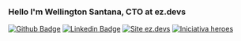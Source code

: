 ### Hello I'm Wellington Santana, CTO at ez.devs

[![Github Badge](https://img.shields.io/badge/-Github-000?style=flat-square&logo=Github&logoColor=white&link=https://github.com/wellington01)](https://github.com/brunolm)
[![Linkedin Badge](https://img.shields.io/badge/-LinkedIn-blue?style=flat-square&logo=Linkedin&logoColor=white&link=https://www.linkedin.com/in/brunolm/)](https://www.linkedin.com/in/wellington-cristi-vilela-santana-a48b1123)
[![Site ez.devs](https://i2.wp.com/ezdevs.com.br/wp-content/uploads/2019/02/EZdevs.png?w=353&ssl=1)](https://ezdevs.com.br)
[![Iniciativa heroes](https://heroes.ezdevs.com.br/img/ez.heroes.afb8ab68.png)](https://heroes.ezdevs.com.br/)
